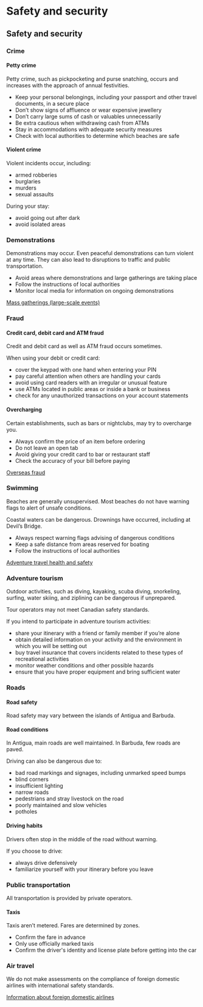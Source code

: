 # Safety and security

## Safety and security

### Crime

#### Petty crime

Petty crime, such as pickpocketing and purse snatching, occurs and increases with the approach of annual festivities.

* Keep your personal belongings, including your passport and other travel documents, in a secure place
* Don’t show signs of affluence or wear expensive jewellery
* Don’t carry large sums of cash or valuables unnecessarily
* Be extra cautious when withdrawing cash from ATMs
* Stay in accommodations with adequate security measures
* Check with local authorities to determine which beaches are safe

#### Violent crime

Violent incidents occur, including:

* armed robberies
* burglaries
* murders
* sexual assaults

During your stay:

* avoid going out after dark
* avoid isolated areas

### Demonstrations

Demonstrations may occur. Even peaceful demonstrations can turn violent at any time. They can also lead to disruptions to traffic and public transportation.

* Avoid areas where demonstrations and large gatherings are taking place
* Follow the instructions of local authorities
* Monitor local media for information on ongoing demonstrations

[Mass gatherings (large-scale events)](https://travel.gc.ca/travelling/health-safety/mass-gatherings)

### Fraud

#### Credit card, debit card and ATM fraud

Credit and debit card as well as ATM fraud occurs sometimes.

When using your debit or credit card:

* cover the keypad with one hand when entering your PIN
* pay careful attention when others are handling your cards
* avoid using card readers with an irregular or unusual feature
* use ATMs located in public areas or inside a bank or business
* check for any unauthorized transactions on your account statements

#### Overcharging

Certain establishments, such as bars or nightclubs, may try to overcharge you.

* Always confirm the price of an item before ordering
* Do not leave an open tab
* Avoid giving your credit card to bar or restaurant staff
* Check the accuracy of your bill before paying

[Overseas fraud](https://travel.gc.ca/travelling/health-safety/overseas-fraud)

### Swimming

Beaches are generally unsupervised. Most beaches do not have warning flags to alert of unsafe conditions.

Coastal waters can be dangerous. Drownings have occurred, including at Devil’s Bridge.

* Always respect warning flags advising of dangerous conditions
* Keep a safe distance from areas reserved for boating
* Follow the instructions of local authorities

[Adventure travel health and safety](https://travel.gc.ca/travelling/health-safety/adventure-travellers)

### Adventure tourism

Outdoor activities, such as diving, kayaking, scuba diving, snorkeling, surfing, water skiing, and ziplining can be dangerous if unprepared.

Tour operators may not meet Canadian safety standards.

If you intend to participate in adventure tourism activities:

* share your itinerary with a friend or family member if you’re alone
* obtain detailed information on your activity and the environment in which you will be setting out
* buy travel insurance that covers incidents related to these types of recreational activities
* monitor weather conditions and other possible hazards
* ensure that you have proper equipment and bring sufficient water

### Roads

#### Road safety

Road safety may vary between the islands of Antigua and Barbuda.

#### Road conditions

In Antigua, main roads are well maintained. In Barbuda, few roads are paved.

Driving can also be dangerous due to:

* bad road markings and signages, including unmarked speed bumps
* blind corners
* insufficient lighting
* narrow roads
* pedestrians and stray livestock on the road
* poorly maintained and slow vehicles
* potholes

#### Driving habits

Drivers often stop in the middle of the road without warning.

If you choose to drive:

* always drive defensively
* familiarize yourself with your itinerary before you leave

### Public transportation

All transportation is provided by private operators.

#### Taxis

Taxis aren’t metered. Fares are determined by zones.

* Confirm the fare in advance
* Only use officially marked taxis
* Confirm the driver's identity and license plate before getting into the car

### Air travel

We do not make assessments on the compliance of foreign domestic airlines with international safety standards.

[Information about foreign domestic airlines](https://travel.gc.ca/air/in-flight-safety#other)